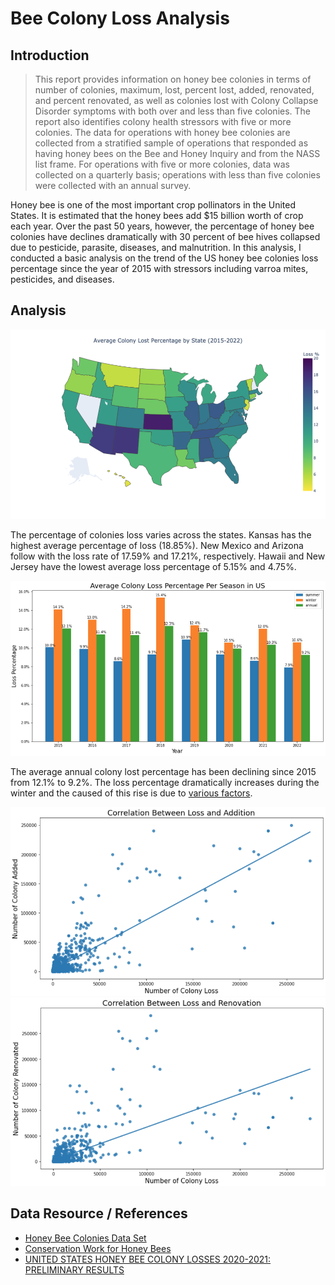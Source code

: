 # Bee Colony Loss Analysis


## Introduction

> This report provides information on honey bee colonies in terms of number of colonies, maximum, lost, percent lost, added, renovated, and percent renovated, as well as colonies lost with Colony Collapse Disorder symptoms with both over and less than five colonies. The report also identifies colony health stressors with five or more colonies. The data for operations with honey bee colonies are collected from a stratified sample of operations that responded as having honey bees on the Bee and Honey Inquiry and from the NASS list frame. For operations with five or more colonies, data was collected on a quarterly basis; operations with less than five colonies were collected with an annual survey.

Honey bee is one of the most important crop pollinators in the United States. It is estimated that the honey bees add $15 billion worth of crop each year. Over the past 50 years, however, the percentage of honey bee colonies have declines dramatically with 30 percent of bee hives collapsed due to pesticide, parasite, diseases, and malnutrition. In this analysis, I conducted a basic analysis on the trend of the US honey bee colonies loss percentage since the year of 2015 with stressors including varroa mites, pesticides, and diseases.

## Analysis

![Overall Lost Percentage](./images/fig1.png)

The percentage of colonies loss varies across the states. Kansas has the highest average percentage of loss (18.85%). New Mexico and Arizona follow with the loss rate of 17.59% and 17.21%, respectively. Hawaii and New Jersey have the lowest average loss percentage of 5.15% and 4.75%.

![Over the Years](./images/fig4.png)

The average annual colony lost percentage has been declining since 2015 from 12.1% to 9.2%. The loss percentage dramatically increases during the winter and the caused of this rise is due to [various factors](https://www.beepods.com/top-5-reasons-bees-dont-survive-winter/#:~:text=The%20warm%20moisture%20evaporates%20off,results%20in%20the%20bees%20dying.).

![Correlation 1](./images/fig5-corr1.png)
![Correlation 2](./images/fig6-corr2.png)


## Data Resource / References

- [Honey Bee Colonies Data Set](https://usda.library.cornell.edu/concern/publications/rn301137d?locale=en)
- [Conservation Work for Honey Bees](https://www.nrcs.usda.gov/wps/portal/nrcs/detail/national/plantsanimals/pollinate/?cid=stelprdb1263263)
- [UNITED STATES HONEY BEE COLONY LOSSES 2020-2021: PRELIMINARY RESULTS](https://beeinformed.org/2021/06/21/united-states-honey-bee-colony-losses-2020-2021-preliminary-results/)
